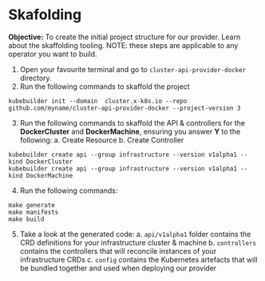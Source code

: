 # Skafolding

**Objective:** To create the initial project structure for our provider. Learn about the skaffolding tooling. NOTE: these steps are applicable to any operator you want to build.

1. Open your favourite terminal and go to `cluster-api-provider-docker` directory.
2. Run the following commands to skaffold the project

```shell=
kubebuilder init --domain  cluster.x-k8s.io --repo github.com/myname/cluster-api-provider-docker --project-version 3
```

3. Run the following commands to skaffold the API & controllers for the **DockerCluster** and **DockerMachine**, ensuring you answer **Y** to the following:
  a. Create Resource
  b. Create Controller
  
```shell!=
kubebuilder create api --group infrastructure --version v1alpha1 --kind DockerCluster
kubebuilder create api --group infrastructure --version v1alpha1 --kind DockerMachine
```

4. Run the following commands:

```shell
make generate
make manifests
make build
```

5. Take a look at the generated code:
   a. `api/v1alpha1` folder contains the CRD definitions for your infrastructure cluster & machine
   b. `controllers` contains the controllers that will reconcile instances of your infrastructure CRDs
   c. `config` contains the Kubernetes artefacts that will be bundled together and used when deploying our provider
